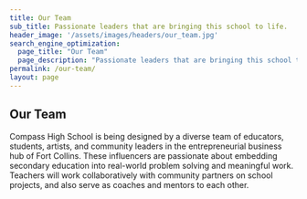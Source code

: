 ```yaml
---
title: Our Team
sub_title: Passionate leaders that are bringing this school to life.
header_image: '/assets/images/headers/our_team.jpg'
search_engine_optimization:
  page_title: "Our Team"
  page_description: "Passionate leaders that are bringing this school to life."
permalink: /our-team/
layout: page
---
```

## Our Team
Compass High School is being designed by a diverse team of educators, students, artists, and community leaders in the entrepreneurial business hub of Fort Collins. These influencers are passionate about embedding secondary education into real-world problem solving and meaningful work. Teachers will work collaboratively with community partners on school projects, and also serve as coaches and mentors to each other.

